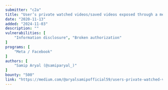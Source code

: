 ```yaml
---
submitter: "c2a"
title: "User’s private watched videos/saved videos exposed through a messenger call from a locked smartphone."
date: "2020-11-13"
added: "2024-11-03"
description: ""
vulnerabilities: [
    "Information disclosure", "Broken authorization"
]
programs: [
    "Meta / Facebook"
]
authors: [
    "Samip Aryal (@samiparyal_)"
]
bounty: "500"
link: "https://medium.com/@aryalsamipofficial59/users-private-watched-videos-list-saved-videos-etc-30faa8610b33"
---
```




